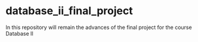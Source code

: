 # database_ii_final_project
In this repository will remain the advances of the final project for the course Database II
